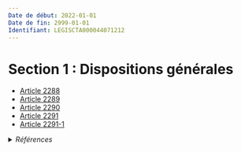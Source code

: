 ```yaml
---
Date de début: 2022-01-01
Date de fin: 2999-01-01
Identifiant: LEGISCTA000044071212
---
```


<h1>Section 1 : Dispositions générales</h1>

- [Article 2288](article_2288.md)
- [Article 2289](article_2289.md)
- [Article 2290](article_2290.md)
- [Article 2291](article_2291.md)
- [Article 2291-1](article_2291-1.md)

<details>
  <summary><em>Références</em></summary>

  <h2>Articles faisant référence à la section</h2>
  
  <ul>
    <li>
      <a href="https://legal.tricoteuses.fr//redirection/LEGIARTI000044045546?vers=git&vers=legifrance">Ordonnance n° 2021-1192 du 15 septembre 2021 portant réforme du droit des sûretés - article 2 ENTIEREMENT_MODIF</a> MODIFIE source
    </li>
  </ul>
</details>
